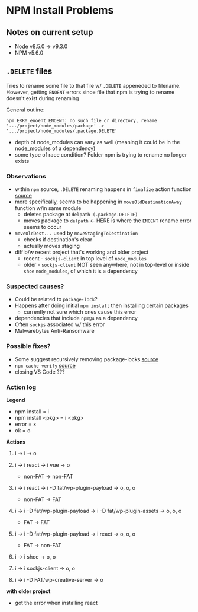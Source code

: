 # NPM Install Problems

## Notes on current setup
- Node v8.5.0 -> v9.3.0
- NPM v5.6.0

## `.DELETE` files

Tries to rename some file to that file w/ `.DELETE` appeneded to filename. However, getting `ENOENT` errors since file that npm is trying to rename doesn't exist during renaming

General outline:

```
npm ERR! enoent ENOENT: no such file or directory, rename '.../project/node_modules/package' -> '.../project/node_modules/.package.DELETE'
```
- depth of node_modules can vary as well (meaning it could be in the node_modules of a dependency)
- some type of race condition? Folder npm is trying to rename no longer exists

### Observations

- within `npm` source, `.DELETE` renaming happens in `finalize` action function [source](https://github.com/npm/npm/blob/5e426a78ca02d0044f8dd26e0c5f881217081cbd/lib/install/action/finalize.js#L23)
- more specifically, seems to be happening in `moveOldDestinationAway` function w/in same module
	- deletes package at `delpath (.package.DELETE)`
	- moves package to `delpath` <- HERE is where the `ENOENT` rename error seems to occur
- `moveOldDest...` used by `moveStagingToDestination`
	- checks if destination's clear
	- actually moves staging
- diff b/w recent project that's working and older project
  - recent - `sockjs-client` in top level of `node_modules`
  - older - `sockjs-client` NOT seen anywhere, not in top-level or inside `shoe` `node_modules`, of which it is a dependency

### Suspected causes?

- Could be related to `package-lock`?
- Happens after doing initial `npm install` then installing certain packages
	- currently not sure which ones cause this error
- dependencies that include `npm@4` as a dependency
- Often `sockjs` associated w/ this error
- Malwarebytes Anti-Ransomware

### Possible fixes?

- Some suggest recursively removing package-locks [source](https://github.com/npm/npm/issues/17444#issuecomment-369410616)
- `npm cache verify` [source](https://github.com/npm/npm/issues/17444#issuecomment-317361772)
- closing VS Code ???

### Action log

__Legend__
- npm install = i
- npm install \<pkg> = i \<pkg>
- error = x
- ok = o

__Actions__
1. i -> i -> o

2. i -> i react -> i vue -> o
	- non-FAT -> non-FAT

3. i -> i react -> i -D fat/wp-plugin-payload -> o, o, o
	- non-FAT -> FAT

4. i -> i -D fat/wp-plugin-payload -> i -D fat/wp-plugin-assets -> o, o, o
	- FAT -> FAT

5. i -> i -D fat/wp-plugin-payload -> i react -> o, o, o
	- FAT -> non-FAT

6. i -> i shoe -> o, o
7. i -> i sockjs-client -> o, o
8. i -> i -D FAT/wp-creative-server -> o

__with older project__
- got the error when installing react
